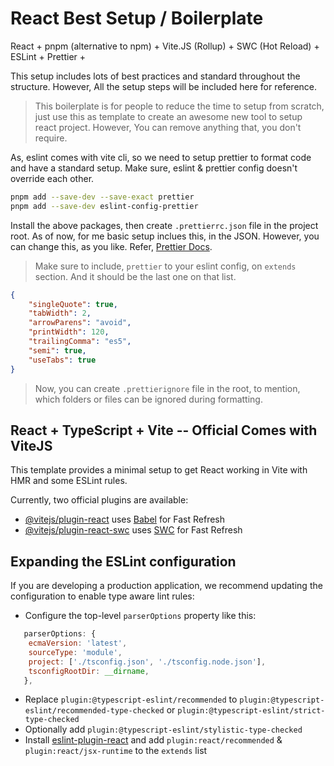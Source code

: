 # React Best Setup / Boilerplate

React + pnpm (alternative to npm) + Vite.JS (Rollup) + SWC (Hot Reload) + ESLint + Prettier +

This setup includes lots of best practices and standard throughout the structure. However, All the setup steps will be included here for reference.

> This boilerplate is for people to reduce the time to setup from scratch, just use this as template to create an awesome new tool to setup react project. However, You can remove anything that, you don't require.

As, eslint comes with vite cli, so we need to setup prettier to format code and have a standard setup. Make sure, eslint & prettier config doesn't override each other.

```sh
pnpm add --save-dev --save-exact prettier
pnpm add --save-dev eslint-config-prettier
```

Install the above packages, then create `.prettierrc.json` file in the project root. As of now, for me basic setup inclues this, in the JSON. However, you can change this, as you like. Refer, [Prettier Docs](https://prettier.io/docs/en/).

> Make sure to include, `prettier` to your eslint config, on `extends` section. And it should be the last one on that list.

```json
{
	"singleQuote": true,
	"tabWidth": 2,
	"arrowParens": "avoid",
	"printWidth": 120,
	"trailingComma": "es5",
	"semi": true,
	"useTabs": true
}
```

> Now, you can create `.prettierignore` file in the root, to mention, which folders or files can be ignored during formatting.

## React + TypeScript + Vite -- Official Comes with ViteJS

This template provides a minimal setup to get React working in Vite with HMR and some ESLint rules.

Currently, two official plugins are available:

- [@vitejs/plugin-react](https://github.com/vitejs/vite-plugin-react/blob/main/packages/plugin-react/README.md) uses [Babel](https://babeljs.io/) for Fast Refresh
- [@vitejs/plugin-react-swc](https://github.com/vitejs/vite-plugin-react-swc) uses [SWC](https://swc.rs/) for Fast Refresh

## Expanding the ESLint configuration

If you are developing a production application, we recommend updating the configuration to enable type aware lint rules:

- Configure the top-level `parserOptions` property like this:

```js
   parserOptions: {
    ecmaVersion: 'latest',
    sourceType: 'module',
    project: ['./tsconfig.json', './tsconfig.node.json'],
    tsconfigRootDir: __dirname,
   },
```

- Replace `plugin:@typescript-eslint/recommended` to `plugin:@typescript-eslint/recommended-type-checked` or `plugin:@typescript-eslint/strict-type-checked`
- Optionally add `plugin:@typescript-eslint/stylistic-type-checked`
- Install [eslint-plugin-react](https://github.com/jsx-eslint/eslint-plugin-react) and add `plugin:react/recommended` & `plugin:react/jsx-runtime` to the `extends` list
